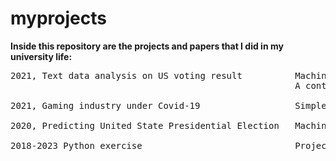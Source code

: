 # myprojects
**Inside this repository are the projects and papers that I did in my university life:**

<pre>
2021, Text data analysis on US voting result          Machine learning model of election result built with twitter data. 
                                                      A continuations of paper in 2020, "Predicting United State Presidential Election".

2021, Gaming industry under Covid-19                  Simple time series and macroeconomics data analysis with Excel, Python and R
 
2020, Predicting United State Presidential Election   Machine learning on US Presidential election with multiple machine learning methods
 
2018-2023 Python exercise                             Projects/ practices I did for my study/ learning in Python/Machine learning/data analysis
<pre>
